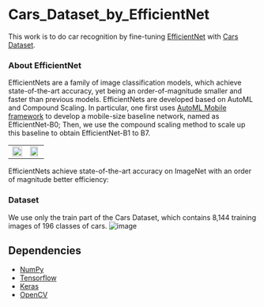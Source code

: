 # Cars_Dataset_by_EfficientNet

This work  is to do car recognition by fine-tuning [EfficientNet](https://arxiv.org/pdf/1905.11946v2.pdf) with [Cars Dataset](https://ai.stanford.edu/~jkrause/cars/car_dataset.html). 
### About EfficientNet
EfficientNets are a family of image classification models, which achieve state-of-the-art accuracy, yet being an order-of-magnitude smaller and faster than previous models. EfficientNets are developed  based on AutoML and Compound Scaling. 
In particular, one first uses [AutoML Mobile framework](https://ai.googleblog.com/2018/08/mnasnet-towards-automating-design-of.html) to develop a mobile-size baseline network, named as EfficientNet-B0; Then, we use the compound scaling method to scale up this baseline to obtain EfficientNet-B1 to B7.

<table border="0">
<tr>
    <td>
    <img src="https://raw.githubusercontent.com/tensorflow/tpu/master/models/official/efficientnet/g3doc/params.png" width="100%" />
    </td>
    <td>
    <img src="https://raw.githubusercontent.com/tensorflow/tpu/master/models/official/efficientnet/g3doc/flops.png", width="90%" />
    </td>
</tr>
</table>

EfficientNets achieve state-of-the-art accuracy on ImageNet with an order of magnitude better efficiency:

 
### Dataset

We use only the train part of the Cars Dataset, which contains 8,144 training images of 196 classes of cars. 
 ![image](https://github.com/foamliu/Car-Recognition/raw/master/images/random.jpg)
## Dependencies

- [NumPy](http://docs.scipy.org/doc/numpy-1.10.1/user/install.html)
- [Tensorflow](https://www.tensorflow.org/versions/r0.8/get_started/os_setup.html)
- [Keras](https://keras.io/#installation)
- [OpenCV](https://opencv-python-tutroals.readthedocs.io/en/latest/)


